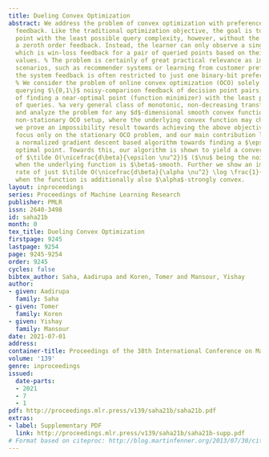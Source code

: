 ```yaml
---
title: Dueling Convex Optimization
abstract: We address the problem of convex optimization with preference (dueling)
  feedback. Like the traditional optimization objective, the goal is to find the optimal
  point with the least possible query complexity, however, without the luxury of even
  a zeroth order feedback. Instead, the learner can only observe a single noisy bit
  which is win-loss feedback for a pair of queried points based on their function
  values. % The problem is certainly of great practical relevance as in many real-world
  scenarios, such as recommender systems or learning from customer preferences, where
  the system feedback is often restricted to just one binary-bit preference information.
  % We consider the problem of online convex optimization (OCO) solely by actively
  querying $\{0,1\}$ noisy-comparison feedback of decision point pairs, with the objective
  of finding a near-optimal point (function minimizer) with the least possible number
  of queries. %a very general class of monotonic, non-decreasing transfer functions,
  and analyze the problem for any $d$-dimensional smooth convex function. % For the
  non-stationary OCO setup, where the underlying convex function may change over time,
  we prove an impossibility result towards achieving the above objective. We next
  focus only on the stationary OCO problem, and our main contribution lies in designing
  a normalized gradient descent based algorithm towards finding a $\epsilon$-best
  optimal point. Towards this, our algorithm is shown to yield a convergence rate
  of $\tilde O(\nicefrac{d\beta}{\epsilon \nu^2})$ ($\nu$ being the noise parameter)
  when the underlying function is $\beta$-smooth. Further we show an improved convergence
  rate of just $\tilde O(\nicefrac{d\beta}{\alpha \nu^2} \log \frac{1}{\epsilon})$
  when the function is additionally also $\alpha$-strongly convex.
layout: inproceedings
series: Proceedings of Machine Learning Research
publisher: PMLR
issn: 2640-3498
id: saha21b
month: 0
tex_title: Dueling Convex Optimization
firstpage: 9245
lastpage: 9254
page: 9245-9254
order: 9245
cycles: false
bibtex_author: Saha, Aadirupa and Koren, Tomer and Mansour, Yishay
author:
- given: Aadirupa
  family: Saha
- given: Tomer
  family: Koren
- given: Yishay
  family: Mansour
date: 2021-07-01
address:
container-title: Proceedings of the 38th International Conference on Machine Learning
volume: '139'
genre: inproceedings
issued:
  date-parts:
  - 2021
  - 7
  - 1
pdf: http://proceedings.mlr.press/v139/saha21b/saha21b.pdf
extras:
- label: Supplementary PDF
  link: http://proceedings.mlr.press/v139/saha21b/saha21b-supp.pdf
# Format based on citeproc: http://blog.martinfenner.org/2013/07/30/citeproc-yaml-for-bibliographies/
---
```

